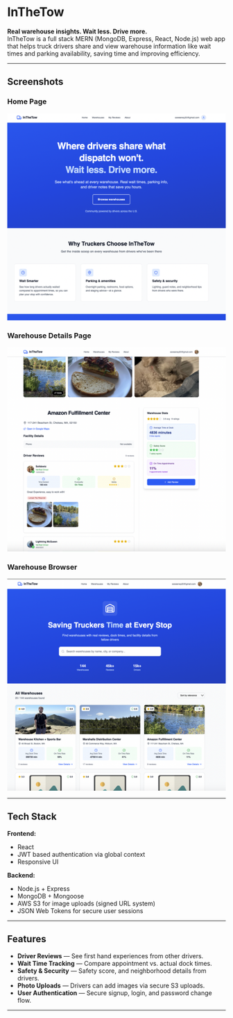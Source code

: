 # InTheTow

**Real warehouse insights. Wait less. Drive more.**  
InTheTow is a full stack MERN (MongoDB, Express, React, Node.js) web app that helps truck drivers share and view warehouse information like wait times and parking availability, saving time and improving efficiency.

---

## Screenshots

### Home Page
![Home Page](./screenshots/Homepage.png)

### Warehouse Details Page
![Warehouse Page](./screenshots/warehouse_Example.png)

### Warehouse Browser
![Warehouse Browser](./screenshots/Warehouse_Browser_2.png)

---

## Tech Stack

**Frontend:**
- React 
- JWT based authentication via global context
- Responsive UI 

**Backend:**
- Node.js + Express
- MongoDB + Mongoose
- AWS S3 for image uploads (signed URL system)
- JSON Web Tokens for secure user sessions

---

## Features

- **Driver Reviews** — See first hand experiences from other drivers.
- **Wait Time Tracking** — Compare appointment vs. actual dock times.
- **Safety & Security** — Safety score, and neighborhood details from drivers.
- **Photo Uploads** — Drivers can add images via secure S3 uploads.
- **User Authentication** — Secure signup, login, and password change flow.

---
